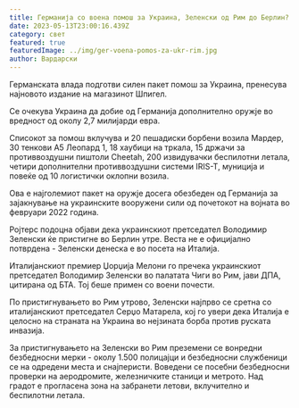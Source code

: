 ```yaml
---
title: Германија со воена помош за Украина, Зеленски од Рим до Берлин?
date: 2023-05-13T23:00:16.439Z
category: свет
featured: true
featuredImage: ../img/ger-voena-pomos-za-ukr-rim.jpg
author: Вардарски
---
```

Германската влада подготви силен пакет помош за Украина, пренесува најновото издание на магазинот Шпигел.

Се очекува Украина да добие од Германија дополнително оружје во вредност од околу 2,7 милијарди евра.

Списокот за помош вклучува и 20 пешадиски борбени возила Мардер, 30 тенкови А5 Леопард 1, 18 хаубици на тркала, 15 држачи за противвоздушни пиштоли Cheetah, 200 извидувачки беспилотни летала, четири дополнителни противвоздушни системи IRIS-T, муниција и повеќе од 10 логистички оклопни возила.

Ова е најголемиот пакет на оружје досега обезбеден од Германија за зајакнување на украинските вооружени сили од почетокот на војната во февруари 2022 година.

Ројтерс подоцна објави дека украинскиот претседател Володимир Зеленски ќе пристигне во Берлин утре. Веста не е официјално потврдена - Зеленски денеска е во посета на Италија.

Италијанскиот премиер Џорџија Мелони го пречека украинскиот претседател Володимир Зеленски во палатата Чиги во Рим, јави ДПА, цитирана од БТА. Тој беше примен со воени почести.

По пристигнувањето во Рим утрово, Зеленски најпрво се сретна со италијанскиот претседател Серџо Матарела, кој го увери дека Италија е целосно на страната на Украина во нејзината борба против руската инвазија.

За пристигнувањето на Зеленски во Рим преземени се вонредни безбедносни мерки - околу 1.500 полицајци и безбедносни службеници се на одредени места и снајперисти. Воведени се посебни безбедносни проверки на аеродромите, железничките станици и метрото. Над градот е прогласена зона на забранети летови, вклучително и беспилотни летала.